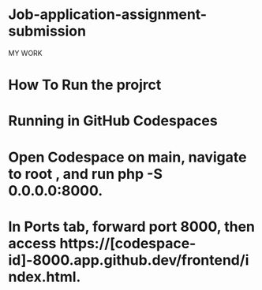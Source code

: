 # Job-application-assignment-submission
MY WORK

# How To Run the projrct

# Running in GitHub Codespaces
# Open Codespace on main, navigate to root , and run php -S 0.0.0.0:8000.
# In Ports tab, forward port 8000, then access https://[codespace-id]-8000.app.github.dev/frontend/index.html.
